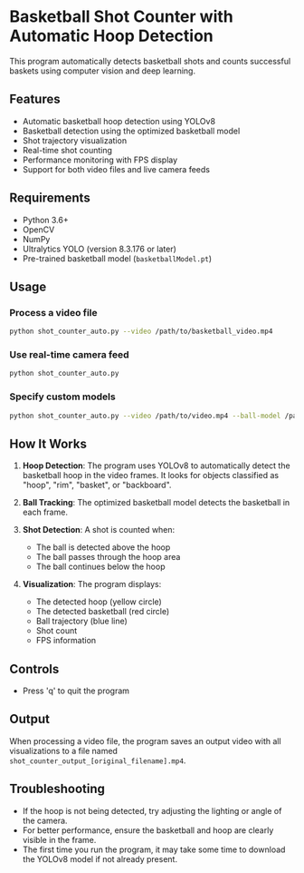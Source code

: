 # Basketball Shot Counter with Automatic Hoop Detection

This program automatically detects basketball shots and counts successful baskets using computer vision and deep learning.

## Features

- Automatic basketball hoop detection using YOLOv8
- Basketball detection using the optimized basketball model
- Shot trajectory visualization
- Real-time shot counting
- Performance monitoring with FPS display
- Support for both video files and live camera feeds

## Requirements

- Python 3.6+
- OpenCV
- NumPy
- Ultralytics YOLO (version 8.3.176 or later)
- Pre-trained basketball model (`basketballModel.pt`)

## Usage

### Process a video file

```bash
python shot_counter_auto.py --video /path/to/basketball_video.mp4
```

### Use real-time camera feed

```bash
python shot_counter_auto.py
```

### Specify custom models

```bash
python shot_counter_auto.py --video /path/to/video.mp4 --ball-model /path/to/basketballModel.pt --hoop-model /path/to/hoopModel.pt
```

## How It Works

1. **Hoop Detection**: The program uses YOLOv8 to automatically detect the basketball hoop in the video frames. It looks for objects classified as "hoop", "rim", "basket", or "backboard".

2. **Ball Tracking**: The optimized basketball model detects the basketball in each frame.

3. **Shot Detection**: A shot is counted when:
   - The ball is detected above the hoop
   - The ball passes through the hoop area
   - The ball continues below the hoop

4. **Visualization**: The program displays:
   - The detected hoop (yellow circle)
   - The detected basketball (red circle)
   - Ball trajectory (blue line)
   - Shot count
   - FPS information

## Controls

- Press 'q' to quit the program

## Output

When processing a video file, the program saves an output video with all visualizations to a file named `shot_counter_output_[original_filename].mp4`.

## Troubleshooting

- If the hoop is not being detected, try adjusting the lighting or angle of the camera.
- For better performance, ensure the basketball and hoop are clearly visible in the frame.
- The first time you run the program, it may take some time to download the YOLOv8 model if not already present.
